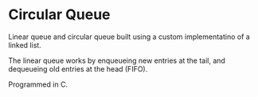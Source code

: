 # Circular Queue

Linear queue and circular queue built using a custom implementatino of a linked list.

The linear queue works by enqueueing new entries at the tail, and dequeueing old entries at the head (FIFO).

Programmed in C.